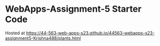 # WebApps-Assignment-5 Starter Code
Hosted at https://44-563-web-apps-s23.github.io/44563-webapps-s23-assignment5-Krishna488/plants.html